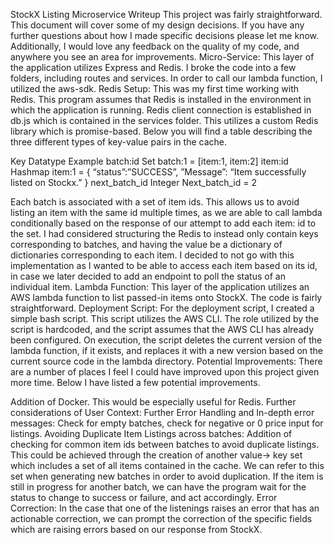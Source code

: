 StockX Listing Microservice Writeup
This project was fairly straightforward. This document will cover some of my design decisions. If you have any further questions about how I made specific decisions please let me know. Additionally, I would love any feedback on the quality of my code, and anywhere you see an area for improvements.
Micro-Service:
This layer of the application utilizes Express and Redis. I broke the code into a few folders, including routes and services. In order to call our lambda function, I utilized the aws-sdk.
Redis Setup:
This was my first time working with Redis. This program assumes that Redis is installed in the environment in which the application is running. Redis client connection is established in db.js which is contained in the services folder. This utilizes a custom Redis library which is promise-based. Below you will find a table describing the three different types of key-value pairs in the cache. 

Key
Datatype
Example
batch:id
Set 
batch:1 = [item:1, item:2]
item:id
Hashmap
item:1 = { “status”:”SUCCESS”,
”Message”: “Item successfully listed on Stockx.” }
next_batch_id
Integer
Next_batch_id = 2


Each batch is associated with a set of item ids. This allows us to avoid listing an item with the same id multiple times, as we are able to call lambda conditionally based on the response of our attempt to add each item: id to the set.
I had considered structuring the Redis to instead only contain keys corresponding to batches, and having the value be a dictionary of dictionaries corresponding to each item. I decided to not go with this implementation as I wanted to be able to access each item based on its id, in case we later decided to add an endpoint to poll the status of an individual item. 
Lambda Function:
This layer of the application utilizes an AWS lambda function to list passed-in items onto StockX. The code is fairly straightforward.
Deployment Script:
For the deployment script, I created a simple bash script. This script utilizes the AWS CLI. The role utilized by the script is hardcoded, and the script assumes that the AWS CLI has already been configured.  On execution, the script deletes the current version of the lambda function, if it exists, and replaces it with a new version based on the current source code in the lambda directory.
Potential Improvements:
There are a number of places I feel I could have improved upon this project given more time. Below I have listed a few potential improvements.

Addition of Docker. This would be especially useful for Redis.
Further considerations of User Context:
Further Error Handling and In-depth error messages:
Check for empty batches, check for negative or 0 price input for listings.
Avoiding Duplicate Item Listings across batches:
Addition of checking for common item ids between batches to avoid duplicate listings. This could be achieved through the creation of another value-> key set which includes a set of all items contained in the cache. We can refer to this set when generating new batches in order to avoid duplication. If the item is still in progress for another batch, we can have the program wait for the status to change to success or failure, and act accordingly.
Error Correction:
In the case that one of the listenings raises an error that has an actionable correction, we can prompt the correction of the specific fields which are raising errors based on our response from StockX.



